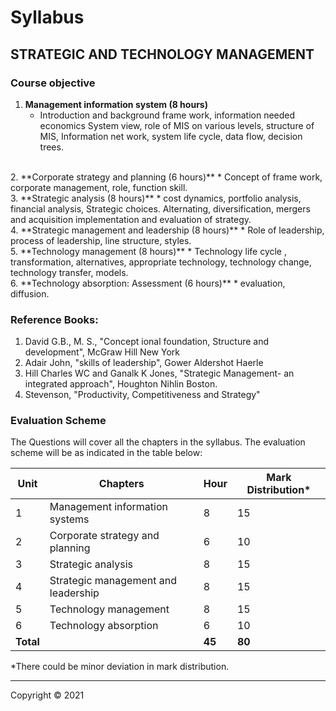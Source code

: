 # Syllabus

## **STRATEGIC AND TECHNOLOGY MANAGEMENT**

### **Course objective**

1. **Management information system (8 hours)** 
    * Introduction and background frame work, information needed economics System view, role of MIS on various levels, structure of MIS,  Information net work, system life cycle, data flow, decision trees.
<br>
2. **Corporate strategy and planning  (6 hours)** 
    * Concept of frame work, corporate management, role, function  skill.
<br>
3. **Strategic analysis (8 hours)** 
    * cost dynamics, portfolio analysis, financial analysis, Strategic  choices. Alternating, diversification, mergers and acquisition implementation  and evaluation of strategy.
<br>
4. **Strategic management and leadership (8 hours)** 
    * Role of leadership, process of leadership, line structure, styles.
<br>
5. **Technology management (8 hours)** 
    * Technology life cycle , transformation, alternatives,  appropriate technology, technology change, technology transfer, models.
<br>
6. **Technology absorption: Assessment (6 hours)** 
    * evaluation, diffusion.

### **Reference Books:**

1. David G.B., M. S., "Concept ional foundation, Structure and  development", McGraw Hill New York
2. Adair John, "skills of leadership", Gower Aldershot  Haerle
3. Hill Charles WC and Ganalk K Jones, "Strategic Management-  an integrated approach", Houghton Nihlin Boston.
4. Stevenson, "Productivity, Competitiveness and Strategy"

### **Evaluation Scheme**

The Questions will cover all the chapters in the syllabus. The  evaluation scheme will be as indicated in the table below:

| Unit | Chapters | Hour | Mark Distribution* |
|---|---|---|---|
| 1 | Management information systems | 8 | 15 |
| 2 | Corporate strategy and planning | 6 | 10 |
| 3 | Strategic analysis | 8 | 15 |
| 4 | Strategic management and leadership | 8 | 15 |
| 5 | Technology management | 8 | 15 |
| 6 | Technology absorption | 6 | 10 |
| **Total** |  | **45** | **80** |

*There could be minor deviation in mark distribution.

***

Copyright © 2021 
